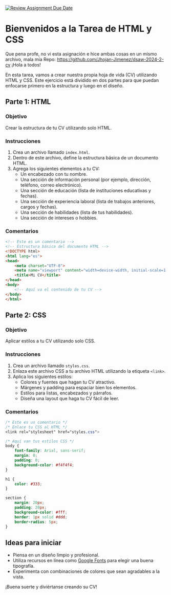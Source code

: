 [![Review Assignment Due Date](https://classroom.github.com/assets/deadline-readme-button-22041afd0340ce965d47ae6ef1cefeee28c7c493a6346c4f15d667ab976d596c.svg)](https://classroom.github.com/a/Bw5l2ga8)
# Bienvenidos a la Tarea de HTML y CSS
Que pena profe, no vi esta asignación e hice ambas cosas en un mismo archivo, mala mía
Repo: https://github.com/Jhojan-Jimenez/dsaw-2024-2-cv
¡Hola a todos!

En esta tarea, vamos a crear nuestra propia hoja de vida (CV) utilizando HTML y CSS. Este ejercicio está dividido en dos partes para que puedan enfocarse primero en la estructura y luego en el diseño.

## Parte 1: HTML

### Objetivo
Crear la estructura de tu CV utilizando solo HTML.

### Instrucciones
1. Crea un archivo llamado `index.html`.
2. Dentro de este archivo, define la estructura básica de un documento HTML.
3. Agrega los siguientes elementos a tu CV:
    - Un encabezado con tu nombre.
    - Una sección de información personal (por ejemplo, dirección, teléfono, correo electrónico).
    - Una sección de educación (lista de instituciones educativas y fechas).
    - Una sección de experiencia laboral (lista de trabajos anteriores, cargos y fechas).
    - Una sección de habilidades (lista de tus habilidades).
    - Una sección de intereses o hobbies.

### Comentarios
```html
<!-- Este es un comentario -->
<!-- Estructura básica del documento HTML -->
<!DOCTYPE html>
<html lang="es">
<head>
    <meta charset="UTF-8">
    <meta name="viewport" content="width=device-width, initial-scale=1.0">
    <title>Mi CV</title>
</head>
<body>
    <!-- Aquí va el contenido de tu CV -->
</body>
</html>
```

## Parte 2: CSS

### Objetivo
Aplicar estilos a tu CV utilizando solo CSS.

### Instrucciones
1. Crea un archivo llamado `styles.css`.
2. Enlaza este archivo CSS a tu archivo HTML utilizando la etiqueta `<link>`.
3. Aplica los siguientes estilos:
    - Colores y fuentes que hagan tu CV atractivo.
    - Márgenes y padding para espaciar bien los elementos.
    - Estilos para listas, encabezados y párrafos.
    - Diseña una layout que haga tu CV fácil de leer.

### Comentarios
```css
/* Este es un comentario */
/* Enlace tu CSS al HTML */
<link rel="stylesheet" href="styles.css">

/* Aquí van tus estilos CSS */
body {
    font-family: Arial, sans-serif;
    margin: 0;
    padding: 0;
    background-color: #f4f4f4;
}

h1 {
    color: #333;
}

section {
    margin: 20px;
    padding: 20px;
    background-color: #fff;
    border: 1px solid #ddd;
    border-radius: 5px;
}
```

## Ideas para iniciar
- Piensa en un diseño limpio y profesional.
- Utiliza recursos en línea como [Google Fonts](https://fonts.google.com/) para elegir una buena tipografía.
- Experimenta con combinaciones de colores que sean agradables a la vista.

¡Buena suerte y diviértanse creando su CV!
